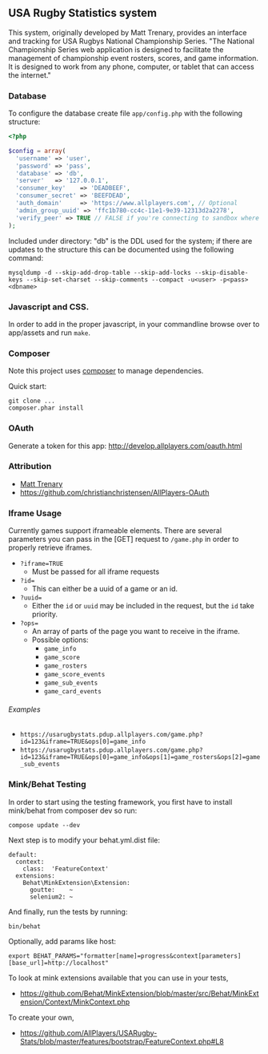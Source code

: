 ## USA Rugby Statistics system

This system, originally developed by Matt Trenary, provides an interface and tracking for USA Rugbys National Championship Series.
"The National Championship Series web application is designed to facilitate the management of championship event rosters, scores, and game information. It is designed to work from any phone, computer, or tablet that can access the internet."


### Database

To configure the database create file `app/config.php` with the following structure:

```PHP
<?php

$config = array(
  'username' => 'user',
  'password' => 'pass',
  'database' => 'db',
  'server'   => '127.0.0.1',
  'consumer_key'    => 'DEADBEEF',
  'consumer_secret' => 'BEEFDEAD',
  'auth_domain'     => 'https://www.allplayers.com', // Optional
  'admin_group_uuid' => 'ffc1b780-cc4c-11e1-9e39-12313d2a2278',
  'verify_peer' => TRUE // FALSE if you're connecting to sandbox where HTTPS is invalid.
);
```

Included under directory: "db" is the DDL used for the system; if there are updates to the structure this can be documented using the following command:

`mysqldump -d --skip-add-drop-table --skip-add-locks --skip-disable-keys --skip-set-charset --skip-comments --compact -u<user> -p<pass> <dbname>`

### Javascript and CSS.
In order to add in the proper javascript, in your commandline browse over to app/assets and run `make`.

### Composer

Note this project uses [composer](http://getcomposer.org/) to manage dependencies.

Quick start:

```
git clone ...
composer.phar install
```

### OAuth

Generate a token for this app: http://develop.allplayers.com/oauth.html

### Attribution

*  [Matt Trenary](https://github.com/matttrenary)
*  https://github.com/christianchristensen/AllPlayers-OAuth


### Iframe Usage

Currently games support iframeable elements.
There are several parameters you can pass in the [GET] request to `/game.php` in order to properly retrieve iframes.

*  `?iframe=TRUE`
	*  Must be passed for all iframe requests
*  `?id=`
	*  This can either be a uuid of a game or an id.
*  `?uuid=`
	*  Either the `id` or `uuid` may be included in the request, but the `id` take priority.
*  `?ops=`
	*  An array of parts of the page you want to receive in the iframe.
	*  Possible options:
		*  `game_info`
		*  `game_score`
		*  `game_rosters`
		*  `game_score_events`
		*  `game_sub_events`
		*  `game_card_events`


###### Examples
*  `https://usarugbystats.pdup.allplayers.com/game.php?id=123&iframe=TRUE&ops[0]=game_info`
*  `https://usarugbystats.pdup.allplayers.com/game.php?id=123&iframe=TRUE&ops[0]=game_info&ops[1]=game_rosters&ops[2]=game_sub_events`


### Mink/Behat Testing

In order to start using the testing framework, you first have to install mink/behat from composer dev so run:
```
compose update --dev
```
Next step is to modify your behat.yml.dist file:
```
default:
  context:
    class:  'FeatureContext'
  extensions:
    Behat\MinkExtension\Extension:
      goutte:    ~
      selenium2: ~
```
And finally, run the tests by running:
```
bin/behat
```

Optionally, add params like host:
```
export BEHAT_PARAMS="formatter[name]=progress&context[parameters][base_url]=http://localhost"
```

To look at mink extensions available that you can use in your tests,
*   https://github.com/Behat/MinkExtension/blob/master/src/Behat/MinkExtension/Context/MinkContext.php

To create your own,
*   https://github.com/AllPlayers/USARugby-Stats/blob/master/features/bootstrap/FeatureContext.php#L8

